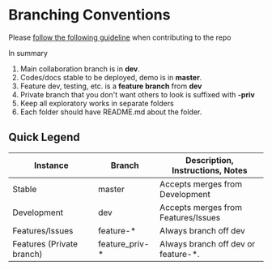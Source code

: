 # Branching Conventions

Please [follow the following guideline](https://www.atlassian.com/git/tutorials/comparing-workflows/gitflow-workflow) when contributing to the repo

In summary
1. Main collaboration branch is in **dev**. 
1. Codes/docs stable to be deployed, demo is in **master**.
1. Feature dev, testing, etc. is a **feature branch** from **dev**
1. Private branch that you don't want others to look is suffixed with **-priv**
1. Keep all exploratory works in separate folders
1. Each folder should have README.md about the folder.

## Quick Legend

| Instance                  | Branch         | Description, Instructions, Notes                            |
| ------------------------- | -------------- | ----------------------------------------------------------- |
| Stable                    | master         | Accepts merges from Development                             |
| Development               | dev            | Accepts merges from Features/Issues                         |
| Features/Issues           | feature-*      | Always branch off dev                                       |
| Features (Private branch) | feature_priv-* | Always branch off dev or feature-*. 						   |
